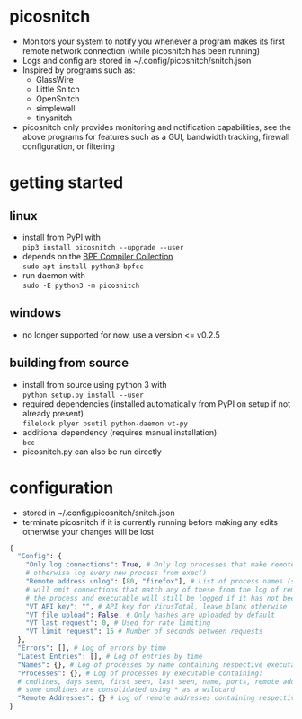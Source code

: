 
# picosnitch
- Monitors your system to notify you whenever a program makes its first remote network connection (while picosnitch has been running)
- Logs and config are stored in ~/.config/picosnitch/snitch.json
- Inspired by programs such as:
  - GlassWire
  - Little Snitch
  - OpenSnitch
  - simplewall
  - tinysnitch
- picosnitch only provides monitoring and notification capabilities, see the above programs for features such as a GUI, bandwidth tracking, firewall configuration, or filtering
# getting started
## linux
- install from PyPI with  
`pip3 install picosnitch --upgrade --user`
- depends on the [BPF Compiler Collection](https://github.com/iovisor/bcc/blob/master/INSTALL.md)  
`sudo apt install python3-bpfcc`
- run daemon with  
`sudo -E python3 -m picosnitch`
## windows
- no longer supported for now, use a version <= v0.2.5
## building from source
- install from source using python 3 with  
`python setup.py install --user`
- required dependencies (installed automatically from PyPI on setup if not already present)  
`filelock plyer psutil python-daemon vt-py`
- additional dependency (requires manual installation)  
`bcc`
- picosnitch.py can also be run directly
# configuration
- stored in ~/.config/picosnitch/snitch.json
- terminate picosnitch if it is currently running before making any edits otherwise your changes will be lost
```python
{
  "Config": {
    "Only log connections": True, # Only log processes that make remote network connections
    # otherwise log every new process from exec()
    "Remote address unlog": [80, "firefox"], # List of process names (str) or remote ports (int)
    # will omit connections that match any of these from the log of remote addresses to avoid clutter
    # the process and executable will still be logged if it has not been already
    "VT API key": "", # API key for VirusTotal, leave blank otherwise
    "VT file upload": False, # Only hashes are uploaded by default
    "VT last request": 0, # Used for rate limiting
    "VT limit request": 15 # Number of seconds between requests
  },
  "Errors": [], # Log of errors by time
  "Latest Entries": [], # Log of entries by time
  "Names": {}, # Log of processes by name containing respective executable(s)
  "Processes": {}, # Log of processes by executable containing:
  # cmdlines, days seen, first seen, last seen, name, ports, remote addresses
  # some cmdlines are consolidated using * as a wildcard
  "Remote Addresses": {} # Log of remote addresses containing respective executable(s)
}
```
